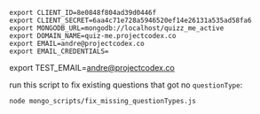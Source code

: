 ```
export CLIENT_ID=8e0848f804ad39d0446f
export CLIENT_SECRET=6aa4c71e728a5946520ef14e26131a535ad58fa6
export MONGODB_URL=mongodb://localhost/quizz_me_active
export DOMAIN_NAME=quiz-me.projectcodex.co
export EMAIL=andre@projectcodex.co
export EMAIL_CREDENTIALS=
```

export TEST_EMAIL=andre@projectcodex.co

run this script to fix existing questions that got no `questionType`:

`node mongo_scripts/fix_missing_questionTypes.js`
